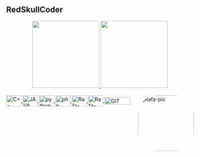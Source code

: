 ## RedSkullCoder
<div align="center">
  <a href="https://github.com/RedSkullCoder">
  <img height="180em" src="https://github-readme-stats.vercel.app/api?username=RedSkullCoder&show_icons=true&theme=dark&include_all_commits=true&count_private=true"/>
  <img height="180em" src="https://github-readme-stats.vercel.app/api/top-langs/?username=RedSkullCoder&layout=compact&langs_count=7&theme=dark"/>
</div>
<div style="display: inline_block"><br>
  <img align="center" alt="C++" height="30" width="40" src="https://raw.githubusercontent.com/jmnote/z-icons/master/svg/cpp.svg">
  <img align="center" alt="JAVA" height="30" width="40" src="https://raw.githubusercontent.com/jmnote/z-icons/master/svg/java.svg">
  <img align="center" alt="python" height="30" width="40" src="https://raw.githubusercontent.com/jmnote/z-icons/master/svg/python.svg">
  <img align="center" alt="php" height="30" width="40" src="https://raw.githubusercontent.com/jmnote/z-icons/master/svg/php.svg">
  <img align="center" alt="Rafa-CSS" height="30" width="40" src="https://raw.githubusercontent.com/jmnote/z-icons/master/svg/javascript.svg">
  <img align="center" alt="Rafa-Python" height="30" width="40" src="https://img.shields.io/badge/Flutter-02569B?style=for-the-badge&logo=flutter&logoColor=white">
  <img align="center" alt="GIT" height="20" width="70" src="https://img.shields.io/badge/GIT-E44C30?style=for-the-badge&logo=git&logoColor=white">
  <img align="right" alt="Rafa-pic" height="150" style="border-radius:50px;" src="https://media.discordapp.net/attachments/639956127056134178/890373478988013628/Publicacoes_Instagram_1_1.png?width=676&height=676">
</div>
